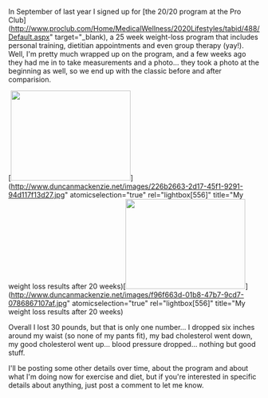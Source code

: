 In September of last year I signed up for [the 20/20 program at the Pro Club](http://www.proclub.com/Home/MedicalWellness/2020Lifestyles/tabid/488/Default.aspx" target="_blank), a 25 week weight-loss program that includes personal training, dietitian appointments and even group therapy (yay!). Well, I'm pretty much wrapped up on the program, and a few weeks ago they had me in to take measurements and a photo... they took a photo at the beginning as well, so we end up with the classic before and after comparision.

[<img style="border-top-width: 0px; border-left-width: 0px; border-bottom-width: 0px; border-right-width: 0px" height="180" src="http://www.duncanmackenzie.net/images/9ab6fee5-a332-469c-9938-2a7aec478cd4.jpg" width="240" border="0" />](http://www.duncanmackenzie.net/images/226b2663-2d17-45f1-9291-94d117f13d27.jpg" atomicselection="true" rel="lightbox[556]" title="My weight loss results after 20 weeks)[<img style="border-top-width: 0px; border-left-width: 0px; border-bottom-width: 0px; border-right-width: 0px" height="180" src="http://www.duncanmackenzie.net/images/fa17872e-cc38-489e-9790-206ba6faf441.jpg" width="240" border="0" />](http://www.duncanmackenzie.net/images/f96f663d-01b8-47b7-9cd7-0786867107af.jpg" atomicselection="true" rel="lightbox[556]" title="My weight loss results after 20 weeks)

Overall I lost 30 pounds, but that is only one number... I dropped six inches around my waist (so none of my pants fit), my bad cholesterol went down, my good cholesterol went up... blood pressure dropped... nothing but good stuff.

I'll be posting some other details over time, about the program and about what I'm doing now for exercise and diet, but if you're interested in specific details about anything, just post a comment to let me know.